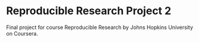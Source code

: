 # Reproducible Research Project 2

Final project for course Reproducible Research by Johns Hopkins University on Coursera.



